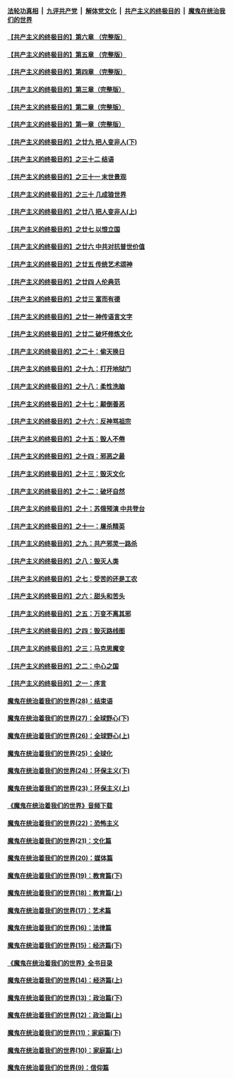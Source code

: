 

####  [法轮功真相](../../../../basic/blob/master/README.md?t=06120902) &nbsp;|&nbsp; [九评共产党](../../../../9ping.md/blob/master/README.md?t=06120902) &nbsp;|&nbsp; [解体党文化](../../../../jtdwh.md/blob/master/README.md?t=06120902)  &nbsp;|&nbsp; [共产主义的终极目的](../../../../gczydzjmd.md/blob/master/README.md?t=06120902) &nbsp;|&nbsp; [魔鬼在统治我们的世界](../../../../mgztzwmdsj.md/blob/master/README.md?t=06120902) 

#### [【共产主义的终极目的】第六章 （完整版）](../pages/nsc422/n11428913.md?t=06120902) 

#### [【共产主义的终极目的】第五章 （完整版）](../pages/nsc422/n11428912.md?t=06120902) 

#### [【共产主义的终极目的】第四章 （完整版）](../pages/nsc422/n11428907.md?t=06120902) 

#### [【共产主义的终极目的】第三章（完整版）](../pages/nsc422/n11428848.md?t=06120902) 

#### [【共产主义的终极目的】第二章（完整版）](../pages/nsc422/n11428831.md?t=06120902) 

#### [【共产主义的终极目的】第一章（完整版）](../pages/nsc422/n11417651.md?t=06120902) 

#### [【共产主义的终极目的】之廿九 把人变非人(下)](../pages/nsc422/n11344140.md?t=06120902) 

#### [【共产主义的终极目的】之三十二 结语](../pages/nsc422/n11360535.md?t=06120902) 

#### [【共产主义的终极目的】之三十一 末世景观](../pages/nsc422/n11351129.md?t=06120902) 

#### [【共产主义的终极目的】之三十 几成狼世界](../pages/nsc422/n11348280.md?t=06120902) 

#### [【共产主义的终极目的】之廿八 把人变非人(上)](../pages/nsc422/n11340492.md?t=06120902) 

#### [【共产主义的终极目的】之廿七 以恨立国](../pages/nsc422/n11336944.md?t=06120902) 

#### [【共产主义的终极目的】之廿六 中共对抗普世价值](../pages/nsc422/n11324785.md?t=06120902) 

#### [【共产主义的终极目的】之廿五 传统艺术颂神](../pages/nsc422/n11296396.md?t=06120902) 

#### [【共产主义的终极目的】之廿四 人伦典范](../pages/nsc422/n11296397.md?t=06120902) 

#### [【共产主义的终极目的】之廿三 富而有德](../pages/nsc422/n11283598.md?t=06120902) 

#### [【共产主义的终极目的】之廿一 神传语言文字](../pages/nsc422/n11263265.md?t=06120902) 

#### [【共产主义的终极目的】之廿二 破坏修炼文化](../pages/nsc422/n11245728.md?t=06120902) 

#### [【共产主义的终极目的】之二十：偷天换日](../pages/nsc422/n11238846.md?t=06120902) 

#### [【共产主义的终极目的】之十九：打开地狱门](../pages/nsc422/n11206376.md?t=06120902) 

#### [【共产主义的终极目的】之十八：柔性洗脑](../pages/nsc422/n11199994.md?t=06120902) 

#### [【共产主义的终极目的】之十七：颠倒善恶](../pages/nsc422/n11179782.md?t=06120902) 

#### [【共产主义的终极目的】之十六：反神骂祖宗](../pages/nsc422/n11166798.md?t=06120902) 

#### [【共产主义的终极目的】之十五：毁人不倦](../pages/nsc422/n11166792.md?t=06120902) 

#### [【共产主义的终极目的】之十四：邪恶之最](../pages/nsc422/n11150249.md?t=06120902) 

#### [【共产主义的终极目的】之十三：毁灭文化](../pages/nsc422/n11135227.md?t=06120902) 

#### [【共产主义的终极目的】之十二：破坏自然](../pages/nsc422/n11135214.md?t=06120902) 

#### [【共产主义的终极目的】之十：苏俄预演 中共登台](../pages/nsc422/n11118424.md?t=06120902) 

#### [【共产主义的终极目的】之十一：屠杀精英](../pages/nsc422/n11118442.md?t=06120902) 

#### [【共产主义的终极目的】之九：共产邪灵一路杀](../pages/nsc422/n11114139.md?t=06120902) 

#### [【共产主义的终极目的】之八：毁灭人类](../pages/nsc422/n11108503.md?t=06120902) 

#### [【共产主义的终极目的】之七：受苦的还是工农](../pages/nsc422/n11101809.md?t=06120902) 

#### [【共产主义的终极目的】之六：甜头和苦头](../pages/nsc422/n11096971.md?t=06120902) 

#### [【共产主义的终极目的】之五：万变不离其邪](../pages/nsc422/n11091285.md?t=06120902) 

#### [【共产主义的终极目的】之四：毁灭路线图](../pages/nsc422/n11086284.md?t=06120902) 

#### [【共产主义的终极目的】之三：马克思魔变](../pages/nsc422/n11061941.md?t=06120902) 

#### [【共产主义的终极目的】之二：中心之国](../pages/nsc422/n11047728.md?t=06120902) 

#### [【共产主义的终极目的】之一：序言](../pages/nsc422/n11086077.md?t=06120902) 

#### [魔鬼在统治着我们的世界(28)：结束语](../pages/nsc422/n10936246.md?t=06120902) 

#### [魔鬼在统治着我们的世界(27)：全球野心(下)](../pages/nsc422/n10928319.md?t=06120902) 

#### [魔鬼在统治着我们的世界(26)：全球野心(上)](../pages/nsc422/n10900318.md?t=06120902) 

#### [魔鬼在统治着我们的世界(25)：全球化](../pages/nsc422/n10788205.md?t=06120902) 

#### [魔鬼在统治着我们的世界(24)：环保主义(下)](../pages/nsc422/n10695307.md?t=06120902) 

#### [魔鬼在统治着我们的世界(23)：环保主义(上)](../pages/nsc422/n10688613.md?t=06120902) 

#### [《魔鬼在统治着我们的世界》音频下载](../pages/nsc422/n10635553.md?t=06120902) 

#### [魔鬼在统治着我们的世界(22)：恐怖主义](../pages/nsc422/n10614727.md?t=06120902) 

#### [魔鬼在统治着我们的世界(21)：文化篇](../pages/nsc422/n10597706.md?t=06120902) 

#### [魔鬼在统治着我们的世界(20)：媒体篇](../pages/nsc422/n10586579.md?t=06120902) 

#### [魔鬼在统治着我们的世界(19)：教育篇(下)](../pages/nsc422/n10564808.md?t=06120902) 

#### [魔鬼在统治着我们的世界(18)：教育篇(上)](../pages/nsc422/n10526970.md?t=06120902) 

#### [魔鬼在统治着我们的世界(17)：艺术篇](../pages/nsc422/n10499093.md?t=06120902) 

#### [魔鬼在统治着我们的世界(16)：法律篇](../pages/nsc422/n10485969.md?t=06120902) 

#### [魔鬼在统治着我们的世界(15)：经济篇(下)](../pages/nsc422/n10469975.md?t=06120902) 

#### [《魔鬼在统治着我们的世界》全书目录](../pages/nsc422/n10464261.md?t=06120902) 

#### [魔鬼在统治着我们的世界(14)：经济篇(上)](../pages/nsc422/n10457370.md?t=06120902) 

#### [魔鬼在统治着我们的世界(13)：政治篇(下)](../pages/nsc422/n10448270.md?t=06120902) 

#### [魔鬼在统治着我们的世界(12)：政治篇(上)](../pages/nsc422/n10444576.md?t=06120902) 

#### [魔鬼在统治着我们的世界(11)：家庭篇(下)](../pages/nsc422/n10440961.md?t=06120902) 

#### [魔鬼在统治着我们的世界(10)：家庭篇(上)](../pages/nsc422/n10435448.md?t=06120902) 

#### [魔鬼在统治着我们的世界(9)：信仰篇](../pages/nsc422/n10432159.md?t=06120902) 


